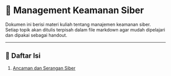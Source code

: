 # 📘 Management Keamanan Siber

Dokumen ini berisi materi kuliah tentang manajemen keamanan siber.  
Setiap topik akan ditulis terpisah dalam file markdown agar mudah dipelajari dan dipakai sebagai handout.

---

## 📑 Daftar Isi

1. [Ancaman dan Serangan Siber](ancaman_dan_serangan_siber.md)